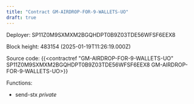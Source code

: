 ```yaml
---
title: "Contract GM-AIRDROP-FOR-9-WALLETS-UO"
draft: true
---
```

Deployer: SP11Z0M9SXMXM2BGQHDPT0B9Z03TDE56WFSF6EEX8


 



Block height: 483154 (2025-01-19T11:26:19.000Z)

Source code: {{<contractref "GM-AIRDROP-FOR-9-WALLETS-UO" SP11Z0M9SXMXM2BGQHDPT0B9Z03TDE56WFSF6EEX8 GM-AIRDROP-FOR-9-WALLETS-UO>}}

Functions:

* send-stx _private_
